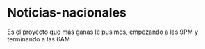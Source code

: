 # Noticias-nacionales
Es el proyecto que más ganas le pusimos, empezando a las 9PM y terminando a las 6AM
